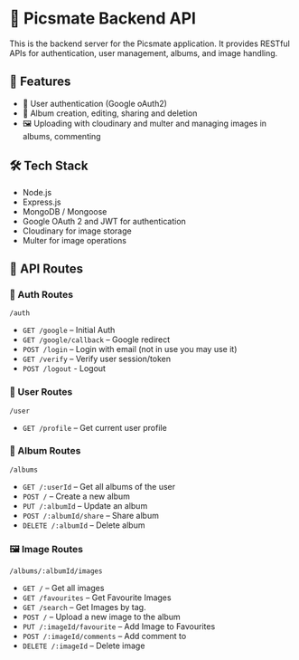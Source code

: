 # 📸 Picsmate Backend API

This is the backend server for the Picsmate application. It provides RESTful APIs for authentication, user management, albums, and image handling.

## 🚀 Features

- 🔐 User authentication (Google oAuth2)
- 📁 Album creation, editing, sharing and deletion
- 🖼️ Uploading with cloudinary and multer and managing images in albums, commenting

## 🛠️ Tech Stack

- Node.js
- Express.js
- MongoDB / Mongoose
- Google OAuth 2 and JWT for authentication
- Cloudinary for image storage
- Multer for image operations

## 📂 API Routes

### 🔑 Auth Routes

`/auth`

- `GET /google` – Initial Auth
- `GET /google/callback` – Google redirect
- `POST /login` – Login with email (not in use you may use it)
- `GET /verify` – Verify user session/token
- `POST /logout` - Logout

### 👤 User Routes

`/user`

- `GET /profile` – Get current user profile

### 📁 Album Routes

`/albums`

- `GET /:userId` – Get all albums of the user
- `POST /` – Create a new album
- `PUT /:albumId` – Update an album
- `POST /:albumId/share` – Share album
- `DELETE /:albumId` – Delete album

### 🖼️ Image Routes

`/albums/:albumId/images`

- `GET /` – Get all images
- `GET /favourites` – Get Favourite Images
- `GET /search` – Get Images by tag.
- `POST /` – Upload a new image to the album
- `PUT /:imageId/favourite` – Add Image to Favourites
- `POST /:imageId/comments` – Add comment to 
- `DELETE /:imageId` – Delete image
